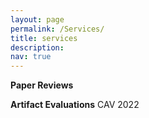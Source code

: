 ```yaml
---
layout: page
permalink: /Services/
title: services
description: 
nav: true
---
```


<b>Paper Reviews</b>

<b>Artifact Evaluations</b>
CAV 2022
